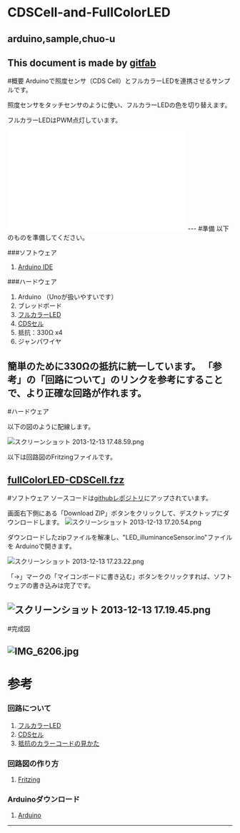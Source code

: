 # CDSCell-and-FullColorLED
## arduino,sample,chuo-u
This document is made by [gitfab](http://gitfab.org)
---
#概要
Arduinoで照度センサ（CDS Cell）とフルカラーLEDを連携させるサンプルです。

照度センサをタッチセンサのように使い、フルカラーLEDの色を切り替えます。

フルカラーLEDはPWM点灯しています。

<iframe src="//www.youtube.com/embed/XAALDR1qXBY" frameborder="0" height="225" width="400"></iframe>
---
#準備
以下のものを準備してください。

###ソフトウェア

1. [Arduino IDE](http://arduino.cc)

###ハードウェア

1. Arduino （Unoが扱いやすいです）
1. ブレッドボード
1. [フルカラーLED](http://akizukidenshi.com/catalog/g/gI-02476/)
1. [CDSセル](http://akizukidenshi.com/catalog/g/gI-00110/)
1. 抵抗：330Ω x4
1. ジャンパワイヤ

簡単のために330Ωの抵抗に統一しています。
「参考」の「回路について」のリンクを参考にすることで、より正確な回路が作れます。
---
#ハードウェア

以下の図のように配線します。

![スクリーンショット 2013-12-13 17.48.59.png](https://raw.github.com/oshimaryo/CDSCell-and-FullColorLED-Sample/master/gitfab/resources/スクリーンショット-2013-12-13-17.48.59.png)

以下は回路図のFritzingファイルです。

[fullColorLED-CDSCell.fzz](https://raw.github.com/oshimaryo/CDSCell-and-FullColorLED-Sample/master/gitfab/resources/fullColorLED-CDSCell.fzz)
---
#ソフトウェア
ソースコードは[githubレポジトリ](https://github.com/oshimaryo/FullColorLED_and_illuminanceSensor)にアップされています。

画面右下側にある「Download ZIP」ボタンをクリックして、デスクトップにダウンロードします。
![スクリーンショット 2013-12-13 17.20.54.png](https://raw.github.com/oshimaryo/CDSCell-and-FullColorLED/master/gitfab/resources/スクリーンショット-2013-12-13-17.20.54.png)


ダウンロードしたzipファイルを解凍し、"LED_illuminanceSensor.ino"ファイルを
Arduinoで開きます。

![スクリーンショット 2013-12-13 17.23.22.png](https://raw.github.com/oshimaryo/CDSCell-and-FullColorLED/master/gitfab/resources/スクリーンショット-2013-12-13-17.23.22.png)

「→」マークの「マイコンボードに書き込む」ボタンをクリックすれば、ソフトウェアの書き込みは完了です。

![スクリーンショット 2013-12-13 17.19.45.png](https://raw.github.com/oshimaryo/CDSCell-and-FullColorLED/master/gitfab/resources/スクリーンショット-2013-12-13-17.19.45.png)
---
#完成図

![IMG_6206.jpg](https://raw.github.com/oshimaryo/CDSCell-and-FullColorLED/master/gitfab/resources/IMG_6206.jpg)
---
# 参考

### 回路について

1. [フルカラーLED](http://www.geocities.jp/zattouka/GarageHouse/micon/Arduino/RGBLED/RGBLED1.htm)
1. [CDSセル](http://happy-arduino.blogspot.jp/2012/02/blog-post_16.html) 
1. [抵抗のカラーコードの見かた](http://part.freelab.jp/s_regi_list.html)

### 回路図の作り方

1. [Fritzing](http://fritzing.org/download/)

### Arduinoダウンロード

1. [Arduino](http://arduino.cc/)
---
